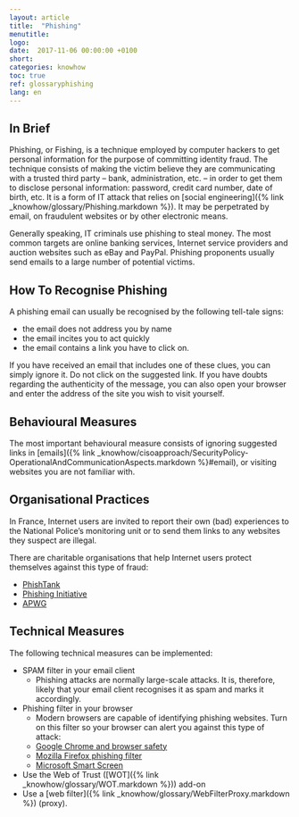 ```yaml
---
layout: article
title:  "Phishing"
menutitle:
logo:
date:  2017-11-06 00:00:00 +0100
short:
categories: knowhow
toc: true
ref: glossaryphishing
lang: en
---
```

## In Brief
Phishing, or Fishing, is a technique employed by computer hackers to get personal information for the purpose of committing identity fraud. The technique consists of making the victim believe they are communicating with a trusted third party – bank, administration, etc. – in order to get them to disclose personal information: password, credit card number, date of birth, etc. It is a form of IT attack that relies on [social engineering]({% link _knowhow/glossary/Phishing.markdown %}). It may be perpetrated by email, on fraudulent websites or by other electronic means.

Generally speaking, IT criminals use phishing to steal money. The most common targets are online banking services, Internet service providers and auction websites such as eBay and PayPal. Phishing proponents usually send emails to a large number of potential victims.

## How To Recognise Phishing
A phishing email can usually be recognised by the following tell-tale signs:

* the email does not address you by name
* the email incites you to act quickly
* the email contains a link you have to click on.

If you have received an email that includes one of these clues, you can simply ignore it. Do not click on the suggested link. If you have doubts regarding the authenticity of the message, you can also open your browser and enter the address of the site you wish to visit yourself.

## Behavioural Measures
The most important behavioural measure consists of ignoring suggested links in [emails]({% link _knowhow/cisoapproach/SecurityPolicy-OperationalAndCommunicationAspects.markdown %}#email), or visiting websites you are not familiar with.

## Organisational Practices
In France, Internet users are invited to report their own (bad) experiences to the National Police’s monitoring unit or to send them links to any websites they suspect are illegal.

There are charitable organisations that help Internet users protect themselves against this type of fraud:

* [PhishTank](https://www.phishtank.com)
* [Phishing Initiative](https://phishing-initiative.fr/contrib)
* [APWG](https://apwg.org)

## Technical Measures
The following technical measures can be implemented:

* SPAM filter in your email client
  * Phishing attacks are normally large-scale attacks. It is, therefore, likely that your email client recognises it as spam and marks it accordingly.
* Phishing filter in your browser
  * Modern browsers are capable of identifying phishing websites. Turn on this filter so your browser can alert you against this type of attack:
  * [Google Chrome and browser safety](https://support.google.com/chrome/answer/114836?hl=fr&ref_topic=7437824)
  * [Mozilla Firefox phishing filter](https://support.mozilla.org/en-US/kb/how-does-phishing-and-malware-protection-work)
  * [Microsoft Smart Screen](https://www.microsoft.com/en-us/security/default.aspx)
* Use the Web of Trust ([WOT]({% link _knowhow/glossary/WOT.markdown %})) add-on
* Use a [web filter]({% link _knowhow/glossary/WebFilterProxy.markdown %}) (proxy).
